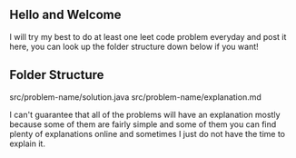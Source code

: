 ## Hello and Welcome

I will try my best to do at least one leet code problem everyday and post it here, you can look up the folder structure down below if you want! 

## Folder Structure

src/problem-name/solution.java
src/problem-name/explanation.md

I can't guarantee that all of the problems will have an explanation mostly because some of them are fairly simple and some of them you can find plenty of explanations online and sometimes I just do not have the time to explain it.
